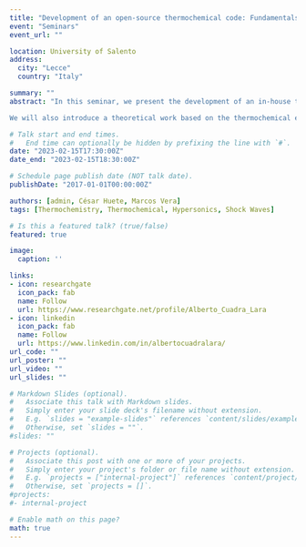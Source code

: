 ```yaml
---
title: "Development of an open-source thermochemical code: Fundamentals and application to shock turbulence interaction problems in the hypersonic regime"
event: "Seminars"
event_url: "" 

location: University of Salento
address:
  city: "Lecce"
  country: "Italy"

summary: ""
abstract: "In this seminar, we present the development of an in-house thermochemical code ---hereafter referred to as Combustion Toolbox (CT)--- for the solution of problems that involve chemical equilibrium of gas- and condensed-phase species. The thermochemical properties are computed under the ideal gas approximation using an up-to-date version of NASA’s 9-coefficient polynomial fits. CT is programmed in MATLAB with a modular architecture composed of three main modules: CT-EQUIL, CT-SD and CT-ROCKET. The core module, CT-EQUIL, minimizes the Gibbs/Helmholtz free energy of the system, upon the condition that the mixture properties are defined by two functions of state. CT-SD solves processes that involve strong changes in the dynamic pressure, such as steady shock and detonation waves under both normal and oblique incidence angles within the limits of regular shock reflections. Finally, CT-ROCKET estimates rocket engine performance under ideal conditions. The new tool is equipped with a versatile Graphical User Interface.

We will also introduce a theoretical work based on the thermochemical effects of hypersonic shock waves interacting with weak turbulence in air. The problem begins with the prediction, based on first principles only, of the Hugoniot curve when the shock triggers vibrational excitation and molecular dissociation in a single-species diatomic gas. CT is used to extend this theory to include further effects, such as dissociation, ionization and recombination in multi-species ideal gas mixtures. The post-shock gas properties are then used to compute the turbulent amplification across the shock using linear interaction analysis (LIA). The LIA results presented here for air indicate that the enstrophy, anisotropy, intensity, and turbulent kinetic energy (TKE) of the fluctuations are more amplified through the shock than in the thermochemical frozen case. Moreover, the turbulent Reynolds number is also amplified across the shock at hypersonic Mach numbers in the presence of dissociation and vibrational excitation, as opposed to the attenuation observed in the thermochemical frozen case. Multi-species effects reshape the TKE curve by rendering two maxima that fit fairly well within the O2 and N2 dissociation processes."

# Talk start and end times.
#   End time can optionally be hidden by prefixing the line with `#`.
date: "2023-02-15T17:30:00Z"
date_end: "2023-02-15T18:30:00Z"

# Schedule page publish date (NOT talk date).
publishDate: "2017-01-01T00:00:00Z"

authors: [admin, César Huete, Marcos Vera]
tags: [Thermochemistry, Thermochemical, Hypersonics, Shock Waves]

# Is this a featured talk? (true/false)
featured: true

image:
  caption: ''

links:
- icon: researchgate
  icon_pack: fab
  name: Follow
  url: https://www.researchgate.net/profile/Alberto_Cuadra_Lara
- icon: linkedin
  icon_pack: fab
  name: Follow
  url: https://www.linkedin.com/in/albertocuadralara/
url_code: ""
url_poster: ""
url_video: ""
url_slides: ""

# Markdown Slides (optional).
#   Associate this talk with Markdown slides.
#   Simply enter your slide deck's filename without extension.
#   E.g. `slides = "example-slides"` references `content/slides/example-slides.md`.
#   Otherwise, set `slides = ""`.
#slides: ""

# Projects (optional).
#   Associate this post with one or more of your projects.
#   Simply enter your project's folder or file name without extension.
#   E.g. `projects = ["internal-project"]` references `content/project/deep-learning/index.md`.
#   Otherwise, set `projects = []`.
#projects:
#- internal-project

# Enable math on this page?
math: true
---
```

